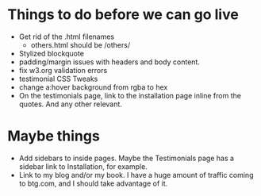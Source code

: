 # Things to do before we can go live

* Get rid of the .html filenames
    * others.html should be /others/
* Stylized blockquote
* padding/margin issues with headers and body content.
* fix w3.org validation errors
* testimonial CSS Tweaks
* change a:hover background from rgba to hex
* On the testimonials page, link to the installation page inline from the quotes.  And any other relevant.

# Maybe things

* Add sidebars to inside pages.  Maybe the Testimonials page has a sidebar link to Installation, for example.
* Link to my blog and/or my book.  I have a huge amount of traffic coming to btg.com, and I should take advantage of it.
